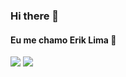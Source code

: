 ### Hi there 👋

#### Eu me chamo Erik Lima 👋
<div>
<img src="https://github-readme-stats.vercel.app/api?username=Erik-EFL&show_icons=true&theme=material-palenight)](https://github.com/Erik-EFL/github-readme-stats"/>      
<img src="https://github-readme-stats.vercel.app/api/top-langs/?username=Erik-EFL&show_icons=true&theme=material-palenight)](https://github.com/Erik-EFL/github-readme-stats"/>

</div>
